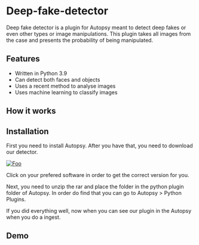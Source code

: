 # Deep-fake-detector

Deep fake detector is a plugin for Autopsy meant to detect deep fakes or even other types or image manipulations.
This plugin takes all images from the case and presents the probability of being manipulated.

## Features

- Written in Python 3.9 
- Can detect both faces and objects
- Uses a recent method to analyse images
- Uses machine learning to classify images

## How it works

## Installation

First you need to install Autopsy. After you have that, you need to download our detector. 

<a href="https://www.autopsy.com/download/" target="_blank" rel="Click to dowload" >![Foo](https://github.com/saraferreirascf/Deep-fake-detector/blob/main/autopsy.jpeg)</a>

Click on your prefered software in order to get the correct version for you.

Next, you need to unzip the rar and place the folder in the python plugin folder of Autopsy. In order do find that you can go to Autopsy > Python Plugins.

If you did everything well, now when you can see our plugin in the Autopsy when you do a ingest.

## Demo


